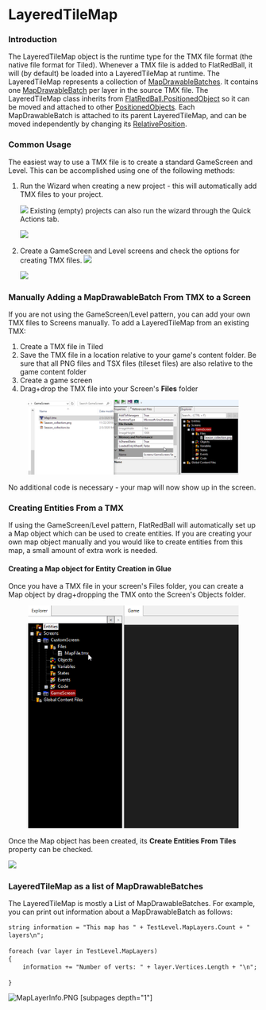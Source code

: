 # LayeredTileMap

### Introduction

The LayeredTileMap object is the runtime type for the TMX file format (the native file format for Tiled). Whenever a TMX file is added to FlatRedBall, it will (by default) be loaded into a LayeredTileMap at runtime. The LayeredTileMap represents a collection of [MapDrawableBatches](../../frb/docs/index.php). It contains one [MapDrawableBatch](../../frb/docs/index.php) per layer in the source TMX file. The LayeredTileMap class inherits from [FlatRedBall.PositionedObject](../../frb/docs/index.php) so it can be moved and attached to other [PositionedObjects](../../frb/docs/index.php). Each MapDrawableBatch is attached to its parent LayeredTileMap, and can be moved independently by changing its [RelativePosition](../../frb/docs/index.php).

### Common Usage

The easiest way to use a TMX file is to create a standard GameScreen and Level. This can be accomplished using one of the following methods:

1.  Run the Wizard when creating a new project - this will automatically add TMX files to your project.

    ![](../../.gitbook/assets/2021-10-img\_6166edc84073b.png) Existing (empty) projects can also run the wizard through the Quick Actions tab.

    ![](../../.gitbook/assets/2021-10-img\_6166ee164da74.png)
2.  Create a GameScreen and Level screens and check the options for creating TMX files. ![](../../.gitbook/assets/2021-10-img\_6166ee3ba4c28.png)

    ![](../../.gitbook/assets/2021-10-img\_6166ee644e2ae.png)

### Manually Adding a MapDrawableBatch From TMX to a Screen

If you are not using the GameScreen/Level pattern, you can add your own TMX files to Screens manually. To add a LayeredTileMap from an existing TMX:

1. Create a TMX file in Tiled
2. Save the TMX file in a location relative to your game's content folder. Be sure that all PNG files and TSX files (tileset files) are also relative to the game content folder
3. Create a game screen
4. Drag+drop the TMX file into your Screen's **Files** folder

<figure><img src="../../.gitbook/assets/2016-01-2020_February_04_172542.gif" alt=""><figcaption></figcaption></figure>

No additional code is necessary - your map will now show up in the screen.

### Creating Entities From a TMX

If using the GameScreen/Level pattern, FlatRedBall will automatically set up a Map object which can be used to create entities. If you are creating your own map object manually and you would like to create entities from this map, a small amount of extra work is needed.

#### Creating a Map object for Entity Creation in Glue

Once you have a TMX file in your screen's Files folder, you can create a Map object by drag+dropping the TMX onto the Screen's Objects folder.

<figure><img src="../../.gitbook/assets/2016-01-13_08-39-26.gif" alt=""><figcaption></figcaption></figure>

Once the Map object has been created, its **Create Entities From Tiles** property can be checked.

![](../../.gitbook/assets/2021-10-img\_6166f03c272a0.png)

### LayeredTileMap as a list of MapDrawableBatches

The LayeredTileMap is mostly a List of MapDrawableBatches. For example, you can print out information about a MapDrawableBatch as follows:

```
string information = "This map has " + TestLevel.MapLayers.Count + " layers\n";

foreach (var layer in TestLevel.MapLayers)
{
    information += "Number of verts: " + layer.Vertices.Length + "\n";

}
```

![MapLayerInfo.PNG](../../.gitbook/assets/migrated\_media-MapLayerInfo.PNG) \[subpages depth="1"]
